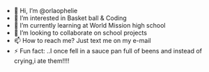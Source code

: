 - 👋 Hi, I’m @orlaophelie
- 👀 I’m interested in Basket ball & Coding
- 🌱 I’m currently learning at World Mission high school
- 💞️ I’m looking to collaborate on school projects
- 📫 How to reach me? Just text me on my e-mail
- ⚡ Fun fact: ..I once fell in a sauce pan full of beens and instead of crying,i ate them!!!!

<!---
orlaophelie/orlaophelie is a ✨ special ✨ repository because its `README.md` (this file) appears on your GitHub profile.
You can click the Preview link to take a look at your changes.
--->

